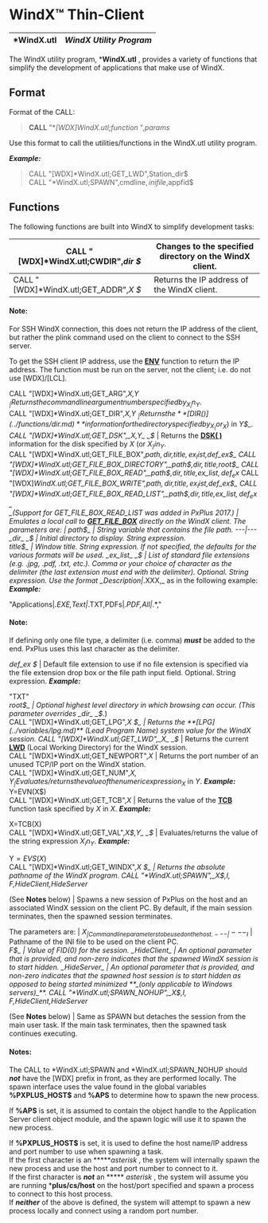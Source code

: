 # WindX™ Thin-Client

***WindX.utl** |  **_WindX Utility Program_**  
---|---  
  
The WindX utility program, ***WindX.utl** , provides a variety of functions that simplify the development of applications that make use of WindX.

## Format

Format of the CALL:

> **CALL** "**[WDX]*WindX.utl;_function_** ",_params_

Use this format to call the utilities/functions in the WindX.utl utility program.

**_Example:_**

> CALL "[WDX]*WindX.utl;GET_LWD",Station_dir$  
>  CALL "*WindX.utl;SPAWN",cmdline$,inifile$,appfid$

## Functions

The following functions are built into WindX to simplify development tasks:

CALL "[WDX]*WindX.utl;CWDIR",_dir_ _$_ |  Changes to the specified directory on the WindX client.  
---|---  
CALL "[WDX]*WindX.utl;GET_ADDR",_X_ _$_ |  Returns the IP address of the WindX client.

#### **Note:**  
For SSH WindX connection, this does not return the IP address of the client, but rather the plink command used on the client to connect to the SSH server.  
  
To get the SSH client IP address, use the **[ENV](../functions/env.md)** function to return the IP address. The function must be run on the server, not the client; i.e. do not use [WDX]/[LCL].  
  
CALL "[WDX]*WindX.utl;GET_ARG",_X,Y_ _$_ |  Returns the command line argument number specified by _X_ in _Y$_.  
CALL "[WDX]*WindX.utl;GET_DIR",_X,Y_ _$_ |  Returns the **[DIR( )](../functions/dir.md)** information for the directory specified by _X_ (or _X$_) in _Y$_.  
CALL "[WDX]*WindX.utl;GET_DSK",_X,Y_ _$_ |  Returns the **[DSK( )](../functions/dsk.md)** information for the disk specified by _X_ (or _X$_) in _Y$_.  
CALL "[WDX]*WindX.utl;GET_FILE_BOX",_path$,dir$,title$,ex_list$,def_ex$_ CALL "[WDX]*WindX.utl;GET_FILE_BOX_DIRECTORY",_path$,dir$,title$,root$_ CALL "[WDX]*WindX.utl;GET_FILE_BOX_READ",_path$,dir$,title$,ex_list$,def_ex$_ CALL "[WDX]*WindX.utl;GET_FILE_BOX_WRITE",_path$,dir$,title$,ex_list$,def_ex$_ CALL "[WDX]*WindX.utl;GET_FILE_BOX_READ_LIST",_path$,dir$,title$,ex_list$,def_ex$_  
_  
__(Support for GET_FILE_BOX_READ_LIST was added in PxPlus 2017.)_ |  Emulates a local call to **[GET_FILE_BOX](../directives/get_file_box.md)** directly on the WindX client. The parameters are: |  _path$_ |  String variable that contains the file path.  
---|---  
_dir_ _$_ |  Initial directory to display. String expression.  
_title$_ |  Window title. String expression. If not specified, the defaults for the various formats will be used.  
_ex_list_ _$_ |  List of standard file extensions (e.g. .jpg, .pdf, .txt, etc.). Comma or your choice of character as the delimiter (the last extension must end with the delimiter). Optional. String expression. Use the format _Description|*.XXX,_ as in the following example: **_Example:_**  
  
"Applications|*.EXE,Text|*.TXT,PDFs|*.PDF,All|*.*,"

#### **Note:**  
If defining only one file type, a delimiter (i.e. comma) **_must_** be added to the end. PxPlus uses this last character as the delimiter.  
  
_def_ex_ _$_ |  Default file extension to use if no file extension is specified via the file extension drop box or the file path input field. Optional. String expression. **_Example:_**  
  
"TXT"  
_root$_ |  Optional highest level directory in which browsing can occur. (This parameter overrides _dir_ _$_.)  
CALL "[WDX]*WindX.utl;GET_LPG",_X_ _$_ |  Returns the **[LPG](../variables/lpg.md)** (Lead Program Name) system value for the WindX session.  
CALL "[WDX]*WindX.utl;GET_LWD",_X_ _$_ |  Returns the current **[LWD](../variables/lwd.md)** (Local Working Directory) for the WindX session.  
CALL "[WDX]*WindX.utl;GET_NEWPORT",_X_ |  Returns the port number of an unused TCP/IP port on the WindX station.  
CALL "[WDX]*WindX.utl;GET_NUM",_X$,Y_ |  Evaluates/returns the value of the numeric expression _X$_ in _Y_. **_Example:_** Y=EVN(X$)  
CALL "[WDX]*WindX.utl;GET_TCB",_X_ |  Returns the value of the **[TCB](../functions/tcb.md)** function task specified by _X_ in _X_. **_Example:_**  
  
X=TCB(X)  
CALL "[WDX]*WindX.utl;GET_VAL",_X$,Y_ _$_ |  Evaluates/returns the value of the string expression _X$_ in _Y$_. **_Example:_**  
  
Y$=EVS(X$)  
CALL "[WDX]*WindX.utl;GET_WINDX",_X_ _$_ |  Returns the absolute pathname of the WindX program.  
CALL "*WindX.utl;SPAWN",_X$,I$,F$,HideClient,HideServer_  
  
(See **Notes** below) |  Spawns a new session of PxPlus on the host and an associated WindX session on the client PC. By default, if the main session terminates, then the spawned session terminates.  
  
The parameters are: |  _X$_ |  Command line parameters to be used on the host.  
---|---  
_I$_ |  Pathname of the INI file to be used on the client PC.  
_F$_ |  Value of FID(0) for the session.  
_HideClient_ |  An optional parameter that is provided, and non-zero indicates that the spawned WindX session is to start hidden.  
_HideServer_ |  An optional parameter that is provided, and non-zero indicates that the spawned host session is to start hidden as opposed to being started minimized **_(only applicable to Windows servers)_**.  
CALL "*WindX.utl;SPAWN_NOHUP",_X$,I$,F$,HideClient,HideServer_  
  
(See **Notes** below) |  Same as SPAWN but detaches the session from the main user task. If the main task terminates, then the spawned task continues executing.  
  
#### **Notes:**  
The CALL to *WindX.utl;SPAWN and *WindX.utl;SPAWN_NOHUP should **_not_** have the [WDX] prefix in front, as they are performed locally. The spawn interface uses the value found in the global variables **%PXPLUS_HOST$** and **%APS** to determine how to spawn the new process.  
  
If **%APS** is set, it is assumed to contain the object handle to the Application Server client object module, and the spawn logic will use it to spawn the new process.  
  
If **%PXPLUS_HOST$** is set, it is used to define the host name/IP address and port number to use when spawning a task.  
If the first character is an *****_asterisk_ , the system will internally spawn the new process and use the host and port number to connect to it.  
If the first character is **_not_** an *****  _asterisk_ , the system will assume you are running ***plus/cs/host** on the host/port specified and spawn a process to connect to this host process.  
If **_neither_** of the above is defined, the system will attempt to spawn a new process locally and connect using a random port number.

